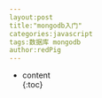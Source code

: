 ```yaml
---
layout:post  
title:"mongodb入门"  
categories:javascript  
tags:数据库 mongodb  
author:redPig
---
```


* content  
 {:toc}
